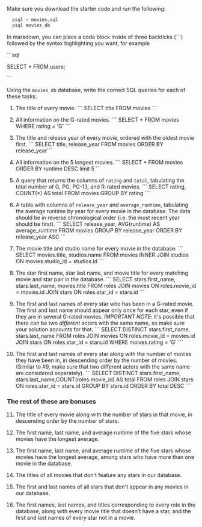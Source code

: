 Make sure you download the starter code and run the following:

```sh
  psql < movies.sql
  psql movies_db
```

In markdown, you can place a code block inside of three backticks (```) followed by the syntax highlighting you want, for example

\```sql

SELECT \* FROM users;

\```

Using the `movies_db` database, write the correct SQL queries for each of these tasks:

1.  The title of every movie. 
\``` SELECT title FROM movies \```

2.  All information on the G-rated movies. 
\``` SELECT * FROM movies WHERE rating = 'G' \```

3.  The title and release year of every movie, ordered with the
    oldest movie first.
     \``` SELECT title, release_year FROM movies ORDER BY release_year\```
    
4.  All information on the 5 longest movies.
 \``` SELECT * FROM movies ORDER BY runtime DESC limit 5 \```

5.  A query that returns the columns of `rating` and `total`, tabulating the
    total number of G, PG, PG-13, and R-rated movies. 
    \``` SELECT rating, COUNT(*) AS total FROM movies GROUP BY rating \```

6.  A table with columns of `release_year` and `average_runtime`,
    tabulating the average runtime by year for every movie in the database. The data should be in reverse chronological order (i.e. the most recent year should be first).
    \``` SELECT release_year, AVG(runtime) AS average_runtime FROM movies GROUP BY release_year ORDER BY release_year ASC \```

7.  The movie title and studio name for every movie in the
    database. 
    \``` SELECT movies.title, studios.name FROM movies INNER JOIN studios ON movies.studio_id = studios.id \```

8.  The star first name, star last name, and movie title for every
    matching movie and star pair in the database.
    \``` SELECT stars.first_name, stars.last_name, movies.title FROM roles JOIN movies ON roles.movie_id = movies.id JOIN stars ON roles.star_id = stars.id \```

9.  The first and last names of every star who has been in a G-rated movie. The first and last name should appear only once for each star, even if they are in several G-rated movies. *IMPORTANT NOTE*: it's possible that there can be two *different* actors with the same name, so make sure your solution accounts for that.
\``` SELECT DISTINCT stars.first_name, stars.last_name FROM roles JOIN movies ON roles.movie_id = movies.id JOIN stars ON roles.star_id = stars.id WHERE moives.rating = 'G' \```

10. The first and last names of every star along with the number
    of movies they have been in, in descending order by the number of movies. (Similar to #9, make sure
    that two different actors with the same name are considered separately).
    \``` SELECT DISTINCT stars.first_name, stars.last_name,COUNT(roles.movie_id) AS total FROM roles JOIN stars ON roles.star_id = stars.id GROUP BY stars.id ORDER BY total DESC \```

### The rest of these are bonuses

11. The title of every movie along with the number of stars in
    that movie, in descending order by the number of stars.

12. The first name, last name, and average runtime of the five
    stars whose movies have the longest average.

13. The first name, last name, and average runtime of the five
    stars whose movies have the longest average, among stars who have more than one movie in the database.

14. The titles of all movies that don't feature any stars in our
    database.

15. The first and last names of all stars that don't appear in any movies in our database.

16. The first names, last names, and titles corresponding to every
    role in the database, along with every movie title that doesn't have a star, and the first and last names of every star not in a movie.
